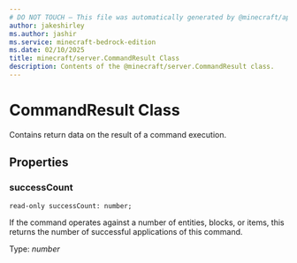 ```yaml
---
# DO NOT TOUCH — This file was automatically generated by @minecraft/api-docs-generator, to report problems file an issue at https://github.com/Mojang/minecraft-scripting-libraries
author: jakeshirley
ms.author: jashir
ms.service: minecraft-bedrock-edition
ms.date: 02/10/2025
title: minecraft/server.CommandResult Class
description: Contents of the @minecraft/server.CommandResult class.
---
```

# CommandResult Class

Contains return data on the result of a command execution.

## Properties

### **successCount**
`read-only successCount: number;`

If the command operates against a number of entities, blocks, or items, this returns the number of successful applications of this command.

Type: *number*
